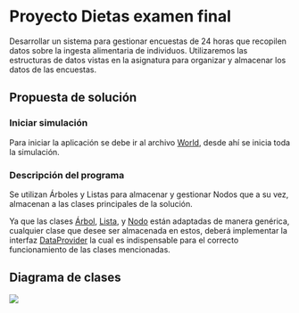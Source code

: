 # Proyecto Dietas examen final

Desarrollar un sistema para gestionar encuestas de 24 horas que recopilen datos sobre la ingesta alimentaria de individuos. Utilizaremos las estructuras de datos vistas en la asignatura para organizar y almacenar los datos de las encuestas.

## Propuesta de solución

### Iniciar simulación
Para iniciar la aplicación se debe ir al archivo [World](./World.java), desde ahí se inicia toda la simulación.

### Descripción del programa
Se utilizan Árboles y Listas para almacenar y gestionar Nodos que a su vez, almacenan a las clases principales de la solución.

Ya que las clases [Árbol](./Tree.java), [Lista](./List.java), y [Nodo](./Node.java) están adaptadas de manera genérica, cualquier clase que desee ser almacenada en estos, deberá implementar la interfaz [DataProvider](./DataProvider.java) la cual es indispensable para el correcto funcionamiento de las clases mencionadas.

## Diagrama de clases

![](./modeloDeDominio/diagramaDeClases.svg)